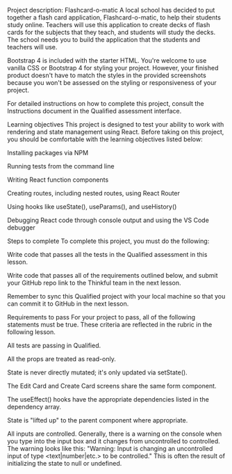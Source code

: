 Project description: Flashcard-o-matic A local school has decided to put together a flash card application, Flashcard-o-matic, to help their students study online. Teachers will use this application to create decks of flash cards for the subjects that they teach, and students will study the decks. The school needs you to build the application that the students and teachers will use.

Bootstrap 4 is included with the starter HTML. You're welcome to use vanilla CSS or Bootstrap 4 for styling your project. However, your finished product doesn't have to match the styles in the provided screenshots because you won't be assessed on the styling or responsiveness of your project.

For detailed instructions on how to complete this project, consult the Instructions document in the Qualified assessment interface.

Learning objectives This project is designed to test your ability to work with rendering and state management using React. Before taking on this project, you should be comfortable with the learning objectives listed below:

Installing packages via NPM

Running tests from the command line

Writing React function components

Creating routes, including nested routes, using React Router

Using hooks like useState(), useParams(), and useHistory()

Debugging React code through console output and using the VS Code debugger

Steps to complete To complete this project, you must do the following:

Write code that passes all the tests in the Qualified assessment in this lesson.

Write code that passes all of the requirements outlined below, and submit your GitHub repo link to the Thinkful team in the next lesson.

Remember to sync this Qualified project with your local machine so that you can commit it to GitHub in the next lesson.

Requirements to pass For your project to pass, all of the following statements must be true. These criteria are reflected in the rubric in the following lesson.

All tests are passing in Qualified.

All the props are treated as read-only.

State is never directly mutated; it's only updated via setState().

The Edit Card and Create Card screens share the same form component.

The useEffect() hooks have the appropriate dependencies listed in the dependency array.

State is "lifted up" to the parent component where appropriate.

All inputs are controlled. Generally, there is a warning on the console when you type into the input box and it changes from uncontrolled to controlled. The warning looks like this: "Warning: Input is changing an uncontrolled input of type <text|number|etc.> to be controlled." This is often the result of initializing the state to null or undefined.
